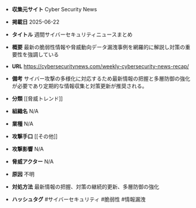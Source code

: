 - **収集元サイト**
Cyber Security News

- **掲載日**
2025-06-22

- **タイトル**
週間サイバーセキュリティニュースまとめ

- **概要**
最新の脆弱性情報や脅威動向データ漏洩事例を網羅的に解説し対策の重要性を強調している

- **URL**
https://cybersecuritynews.com/weekly-cybersecurity-news-recap/

- **備考**
サイバー攻撃の多様化に対応するため最新情報の把握と多層防御の強化が必要であり定期的な情報収集と対策更新が推奨される。

- **分類**
[[脅威トレンド]]

- **組織名**
N/A

- **業種**
N/A

- **攻撃手口**
[[その他]]

- **攻撃影響**
N/A

- **脅威アクター**
N/A

- **原因**
不明

- **対処方法**
最新情報の把握、対策の継続的更新、多層防御の強化

- **ハッシュタグ**
#サイバーセキュリティ #脆弱性 #情報漏洩
